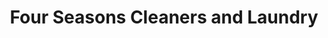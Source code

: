 ---
title: "Four Seasons Cleaners and Laundry"
url: /fayetteville/four-seasons-cleaners-and-laundry/
shop: Wäscherei
---